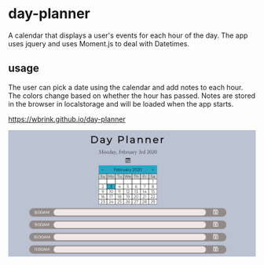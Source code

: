 # day-planner
A calendar that displays a user's events for each hour of the day. The app uses jquery and uses Moment.js to deal with Datetimes. 

## usage
The user can pick a date using the calendar and add notes to each hour. The colors change based on whether the hour has passed. Notes are stored in the browser in localstorage and will be loaded when the app starts.

https://wbrink.github.io/day-planner

![Picture of project](assets/images/day_planner.PNG)





